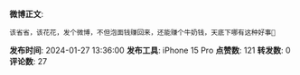 **微博正文**: 
```
该省省，该花花，发个微博，不但泡面钱赚回来，还能赚个牛奶钱，天底下哪有这种好事🙏
```
**发布时间**: 2024-01-27 13:36:00
**发布工具**: iPhone 15 Pro
**点赞数**: 121
**转发数**: 0
**评论数**: 27
